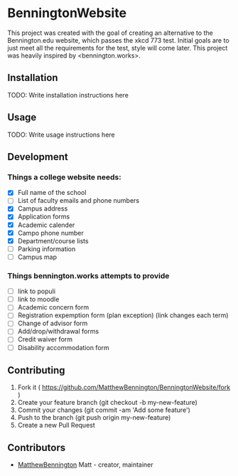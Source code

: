 # BenningtonWebsite

This project was created with the goal of creating an alternative to the Bennington.edu website, which passes the xkcd 773 test. Initial goals are to just meet all the requirements for the test, style will come later. This project was heavily inspired by <bennington.works>.

## Installation

TODO: Write installation instructions here

## Usage

TODO: Write usage instructions here

## Development

### Things a college website needs:

- [x] Full name of the school
- [ ] List of faculty emails and phone numbers
- [x] Campus address
- [x] Application forms
- [x] Academic calender
- [x] Campo phone number
- [x] Department/course lists
- [ ] Parking information
- [ ] Campus map

### Things bennington.works attempts to provide

- [ ] link to populi
- [ ] link to moodle
- [ ] Academic concern form
- [ ] Registration expemption form (plan exception) (link changes each term)
- [ ] Change of advisor form
- [ ] Add/drop/withdrawal forms
- [ ] Credit waiver form
- [ ] Disability accommodation form

## Contributing

1. Fork it ( https://github.com/MatthewBennington/BenningtonWebsite/fork )
2. Create your feature branch (git checkout -b my-new-feature)
3. Commit your changes (git commit -am 'Add some feature')
4. Push to the branch (git push origin my-new-feature)
5. Create a new Pull Request

## Contributors

- [MatthewBennington](https://github.com/MatthewBennington) Matt - creator, maintainer
